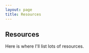 ```yaml
---
layout: page
title: Resources
---
```

<h2>Resources</h2>
<p>Here is where I'll list lots of resources.</p>
